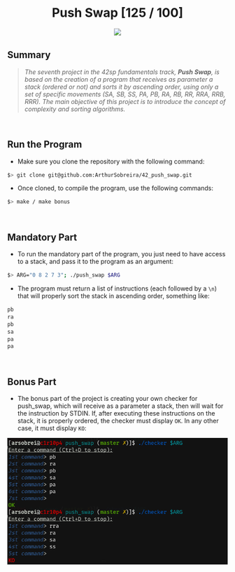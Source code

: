 <div align="center"><h1>Push Swap [125 / 100]</h1></div>

<div align="center">
   <a href="https://github.com/ArthurSobreira/42_push_swap" target="_blank">
      <img height=170 src="https://github.com/ayogun/42-project-badges/blob/main/badges/push_swapm.png" hspace = "10">
   </a>
</div>

## Summary

> <i>The seventh project in the 42sp fundamentals track, <strong>Push Swap</strong>, is based on the creation of a program</i>
> <i>that receives as parameter a stack (ordered or not) and sorts it by ascending order, using only a set of specific movements</i>
> <i>(SA, SB, SS, PA, PB, RA, RB, RR, RRA, RRB, RRR). The main objective of this project is to introduce the concept of complexity and sorting algorithms.</i>

<br>

## Run the Program

* Make sure you clone the repository with the following command:

```bash
$> git clone git@github.com:ArthurSobreira/42_push_swap.git
```

* Once cloned, to compile the program, use the following commands:

```bash
$> make / make bonus
```

<br>

## Mandatory Part

* To run the mandatory part of the program, you just need to have access to a stack, and pass it to the program as an argument:

```bash
$> ARG="0 8 2 7 3"; ./push_swap $ARG
```

* The program must return a list of instructions (each followed by a <code>\n</code>) that will properly sort the stack in ascending order, something like:

```bash
pb
ra
pb
sa
pa
pa
```

<br>

## Bonus Part

* The bonus part of the project is creating your own checker for push_swap, which will receive as a parameter a stack, then will wait for the instruction by STDIN.
If, after executing these instructions on the stack, it is properly ordered, the checker must display <code>OK</code>. In any other case, it must display <code>KO</code>:

<img src="images/bonus.png">
